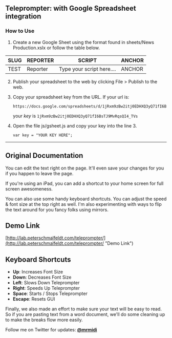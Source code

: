 ## Teleprompter: with Google Spreadsheet integration

### How to Use
1. Create a new Google Sheet using the format found in sheets/News Production.xslx or follow the table below.

|SLUG|REPORTER|SCRIPT|ANCHOR|
|-----|-----|------|------|
|TEST|Reporter|Type your script here....|ANCHOR|

2. Publish your spreadsheet to the web by clicking File > Publish to the web. 

3. Copy your spreadsheet key from the URL. If your url is:
     ```
     https://docs.google.com/spreadsheets/d/1jRxm9zBw2itj0EDHXQ3yQ71fI6BsTJ9MvRqsQI4_TVs/edit#gid=0
     ```
     your *key* is `1jRxm9zBw2itj0EDHXQ3yQ71fI6BsTJ9MvRqsQI4_TVs`

4. Open the file js/gsheet.js and copy your key into the line 3.
     ```
     var key = "YOUR KEY HERE";
     ```

---
## Original Documentation
You can edit the text right on the page. It'll even save your changes for you if you happen to leave the page.

If you're using an iPad, you can add a shortcut to your home screen for full screen awesomeness.

You can also use some handy keyboard shortcuts. You can adjust the speed & font size at the top right as well. I'm also experimenting with ways to flip the text around for you fancy folks using mirrors.

## Demo Link ##
[http://lab.peterschmalfeldt.com/teleprompter/](http://lab.peterschmalfeldt.com/teleprompter/ "Demo Link")

## Keyboard Shortcuts ##

- **Up**: Increases Font Size
- **Down**: Decreases Font Size
- **Left**: Slows Down Teleprompter
- **Right**: Speeds Up Teleprompter
- **Space**: Starts / Stops Teleprompter
- **Escape**: Resets GUI

Finally, we also made an effort to make sure your text will be easy to read.   So if you are pasting text from a word document, we'll do some cleaning up to make the breaks flow more easily.

Follow me on Twitter for updates: **[@mrmidi](http://twitter.com/mrmidi "Follow @mrmidi on Twitter")**
